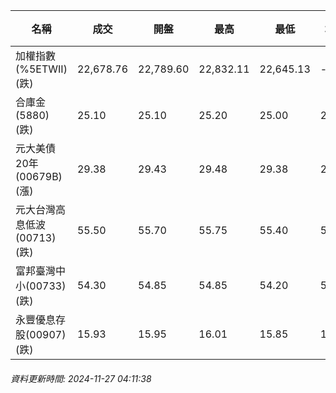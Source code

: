 | 名稱 | 成交 | 開盤 | 最高 | 最低 | 均價 | 成交金額(億) | 昨收 | 漲跌幅 | 漲跌 | 總量 | 昨量 | 振幅 |
| -------- | -------- | -------- | -------- |-------- | -------- | -------- |-------- |-------- |-------- | -------- | -------- |-------- |
|加權指數(%5ETWII) (跌)|22,678.76|22,789.60|22,832.11|22,645.13|-|3,099.03|22,948.37|1.17%|269.61|6,553,226|0|0.81%|
|合庫金(5880) (跌)|25.10|25.10|25.20|25.00|25.10|1.73|25.15|0.20%|0.05|6,877|22,966|0.80%|
|元大美債20年(00679B) (漲)|29.38|29.43|29.48|29.38|29.43|18.79|29.07|1.07%|0.31|63,860|26,103|0.34%|
|元大台灣高息低波(00713) (跌)|55.50|55.70|55.75|55.40|55.53|5.62|55.80|0.54%|0.30|10,113|7,514|0.63%|
|富邦臺灣中小(00733) (跌)|54.30|54.85|54.85|54.20|54.46|0.345|54.85|1.00%|0.55|634|1,333|1.19%|
|永豐優息存股(00907) (跌)|15.93|15.95|16.01|15.85|15.92|0.271|15.96|0.19%|0.03|1,702|1,399|1.00%|
###### 資料更新時間: 2024-11-27 04:11:38